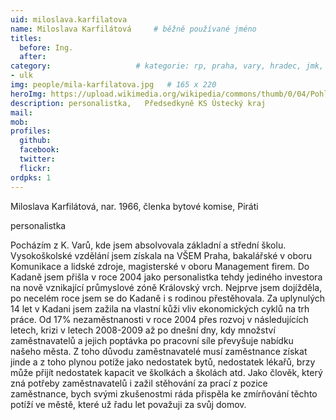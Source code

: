 ```yaml
---
uid: miloslava.karfilatova
name: Miloslava Karfilátová  	# běžně používané jméno
titles:
  before: Ing.
  after:
category:                 	# kategorie: rp, praha, vary, hradec, jmk, senat
- ulk
img: people/mila-karfilatova.jpg   # 165 x 220
heroImg: https://upload.wikimedia.org/wikipedia/commons/thumb/0/04/Pohled_z_vyhl%C3%ADdky_Skály_na_Úst%C3%AD_nad_Labem%2C_05-2013.JPG/1920px-Pohled_z_vyhl%C3%ADdky_Skály_na_Úst%C3%AD_nad_Labem%2C_05-2013.JPG
description: personalistka,   Předsedkyně KS Ústecký kraj           	# kratký popis, max 160 znaků
mail: 
mob:	
profiles:
  github:
  facebook: 
  twitter: 
  flickr: 
ordpks: 1
---
```


Miloslava Karfilátová, nar. 1966, členka bytové komise, Piráti
 
personalistka
 
Pocházím z K. Varů, kde jsem absolvovala základní a střední školu. Vysokoškolské vzdělání jsem získala na VŠEM Praha, bakalářské v oboru Komunikace a lidské zdroje, magisterské v oboru Management firem. Do Kadaně jsem přišla v roce 2004 jako personalistka tehdy jediného investora na nově vznikající průmyslové zóně Královský vrch. Nejprve jsem dojížděla, po necelém roce jsem se do Kadaně i s rodinou přestěhovala. 
Za uplynulých 14 let v Kadani jsem zažila na vlastní kůži vliv ekonomických cyklů na trh práce. Od 17% nezaměstnanosti v roce 2004 přes rozvoj v následujících letech, krizi v letech 2008-2009 až po dnešní dny, kdy množství zaměstnavatelů a jejich poptávka po pracovní síle převyšuje nabídku našeho města. Z toho důvodu zaměstnavatelé musí zaměstnance získat jinde a z toho plynou potíže jako nedostatek bytů, nedostatek lékařů, brzy může přijít nedostatek kapacit ve školkách a školách atd. 
Jako člověk, který zná potřeby zaměstnavatelů i zažil stěhování za prací z pozice zaměstnance, bych svými zkušenostmi ráda přispěla ke zmírňování těchto potíží ve městě, které už řadu let považuji za svůj domov.
